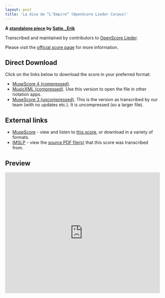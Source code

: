 ```yaml
---
layout: post
title: 'La diva de “L’Empire” (OpenScore Lieder Corpus)'
---
```


__A [standalone piece](https://fourscoreandmore.org/OpenScore/Satie%2C_Erik/_/) by [Satie,_Erik](https://fourscoreandmore.org/OpenScore/Satie%2C_Erik)__

Transcribed and maintained by contributors to [OpenScore Lieder].

Please visit the [official score page] for more information.

[official score page]: https://musescore.com/openscore-lieder-corpus/scores/6987705
[OpenScore Lieder]: https://musescore.com/openscore-lieder-corpus

## Direct Download

Click on the links below to download the score in your preferred format:
- [MuseScore 4 (compressed)](https://fourscoreandmore.org/OpenScore/Satie%2C_Erik/_/La_diva_de_%E2%80%9CL%E2%80%99Empire%E2%80%9D.mscz).
- [MusicXML (compressed)](https://fourscoreandmore.org/OpenScore/Satie%2C_Erik/_/La_diva_de_%E2%80%9CL%E2%80%99Empire%E2%80%9D.mxl). Use this version to open the file in other notation apps.
- [MuseScore 3 (uncompressed)](https://raw.githubusercontent.com/OpenScore/Lieder/refs/heads/main/scores/Satie%2C_Erik/_/La_diva_de_%E2%80%9CL%E2%80%99Empire%E2%80%9D/lc6987705.mscx). This is the version as transcribed by our team (with no updates etc.). It is uncompressed (so a larger file).

## External links

- [MuseScore] - view and listen to [this score][MuseScore], or download in a variety of formats.
- [IMSLP] - view the [source PDF file(s)][IMSLP] that this score was transcribed from.

[MuseScore]: https://musescore.com/score/6987705
[IMSLP]: https://imslp.org/wiki/Special:ReverseLookup/16887

## Preview

<iframe width="100%" height="394" src="https://musescore.com/openscore-lieder-corpus/scores/6987705/embed" frameborder="0" allowfullscreen allow="autoplay; fullscreen"></iframe>
